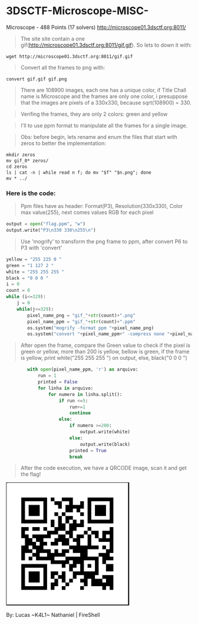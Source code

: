 # 3DSCTF-Microscope-MISC-
Microscope - 488 Points (17 solvers)
http://microscope01.3dsctf.org:8011/

>The site site contain a one gif(http://microscope01.3dsctf.org:8011/gif.gif).
>So lets to down it with:
```
wget http://microscope01.3dsctf.org:8011/gif.gif
```
>Convert all the frames to png with:
```
convert gif.gif gif.png
```
>There are 108900 images, each one has a unique color, if Title Chall name is Microscope and the frames are only one color, i presuppose that the images are pixels of a 330x330, because sqrt(108900) = 330.

>Verifing the frames, they are only 2 colors: green and yellow

>I'll to use ppm format to manipulate all the frames for a single image.

>Obs: before begin, lets rename and enum the files that start with zeros to better the implementation:
```
mkdir zeros
mv gif_0* zeros/
cd zeros
ls | cat -n | while read n f; do mv "$f" "$n.png"; done
mv * ../
```
### Here is the code:

>Ppm files have as header: Format(P3), Resolution(330x330), Color max value(255), next comes values RGB for each pixel
```python
output = open("flag.ppm", "w")
output.write("P3\n330 330\n255\n")
```
>Use 'mogrify' to transform the png frame to ppm, after convert P6 to P3 with 'convert'
```python
yellow = "255 225 0 "
green = "1 127 2 "
white = "255 255 255 "
black = "0 0 0 "
i = 0
count = 0
while (i<=329):
    j = 0
    while(j<=329):
        pixel_name_png = "gif_"+str(count)+".png"
        pixel_name_ppm = "gif_"+str(count)+".ppm"
        os.system("mogrify -format ppm "+pixel_name_png)
        os.system("convert "+pixel_name_ppm+" -compress none "+pixel_name_ppm)
```

>After open the frame, compare the Green value to check if the pixel is green or yellow, more than 200 is yellow, bellow is green, if the frame is yellow, print white("255 255 255 ") on output, else, black("0 0 0 ")

```python 
        with open(pixel_name_ppm, 'r') as arquivo:
            run = 1
            printed = False
            for linha in arquivo:
                for numero in linha.split():
                    if run <=5:
                        run+=1
                        continue
                    else:
                        if numero >=200:
                            output.write(white)
                        else:
                            output.write(black)
                        printed = True
                        break
```

>After the code execution, we have a QRCODE image, scan it and get the flag!

![Screen shot](https://github.com/lucasnathaniel/3DSCTF-Microscope-MISC/blob/master/qrcode.png "Flag")


By: Lucas ~K4L1~ Nathaniel | FireShell
